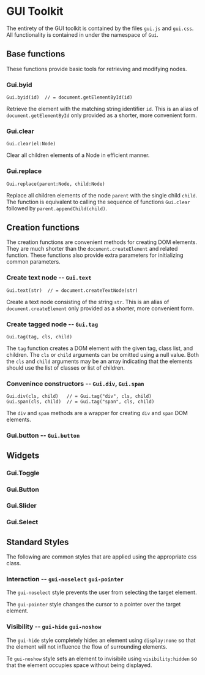 GUI Toolkit
===========

The entirety of the GUI toolkit is contained by the files `gui.js` and
`gui.css`. All functionality is contained in under the namespace of `Gui`.


## Base functions

These functions provide basic tools for retrieving and modifying nodes.

### Gui.byid

    Gui.byid(id)  // = document.getElementById(id)

Retrieve the element with the matching string identifier `id`. This is an
alias of `document.getElementById` only provided as a shorter, more convenient
form.

### Gui.clear

    Gui.clear(el:Node)

Clear all children elements of a Node in efficient manner.

### Gui.replace

    Gui.replace(parent:Node, child:Node)

Replace all children elements of the node `parent` with the single child
`child`. The function is equivalent to calling the sequence of functions
`Gui.clear` followed by `parent.appendChild(child)`.



## Creation functions

The creation functions are convenient methods for creating DOM elements. They
are much shorter than the `document.createElement` and related function. These
functions also provide extra parameters for initializing common parameters.

### Create text node -- `Gui.text`

    Gui.text(str)  // = document.createTextNode(str)

Create a text node consisting of the string `str`. This is an alias of
`document.createElement` only provided as a shorter, more convenient form.

### Create tagged node -- `Gui.tag`

    Gui.tag(tag, cls, child)

The `tag` function creates a DOM element with the given tag, class list, and
children. The `cls` or `child` arguments can be omitted using a null value.
Both the `cls` and `child` arguments may be an array indicating that the
elements should use the list of classes or list of children.

### Convenince constructors -- `Gui.div`, `Gui.span`

    Gui.div(cls, child)   // = Gui.tag("div", cls, child)
    Gui.span(cls, child)  // = Gui.tag("span", cls, child)

The `div` and `span` methods are a wrapper for creating `div` and `span` DOM
elements.

### Gui.button -- `Gui.button`


## Widgets

### Gui.Toggle

### Gui.Button

### Gui.Slider

### Gui.Select


## Standard Styles

The following are common styles that are applied using the appropriate css
class.

### Interaction -- `gui-noselect` `gui-pointer`

The `gui-noselect` style prevents the user from selecting the target element.

The `gui-pointer` style changes the cursor to a pointer over the target
element.

### Visibility -- `gui-hide` `gui-noshow`

The `gui-hide` style completely hides an element using `display:none` so that
the element will not influence the flow of surrounding elements.

Te `gui-noshow` style sets an element to invisibile using `visibility:hidden`
so that the element occupies space without being displayed.
